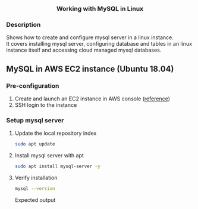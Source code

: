 <br />
<p align="center">
  <h3 align="center">Working with MySQL in Linux</h3>
</p>

### Description

Shows how to create and configure mysql server in a linux instance. <br/>
It covers installing mysql server, configuring database and tables in an linux instance itself and accessing cloud managed mysql databases.

## MySQL in AWS EC2 instance (Ubuntu 18.04)

### Pre-configuration

1. Create and launch an EC2 instance in AWS console ([reference](https://us-west-2.console.aws.amazon.com/ec2/v2/home?region=us-west-2#LaunchInstanceWizard:))
2. SSH login to the instance

### Setup mysql server

1. Update the local repository index
   ```sh
   sudo apt update
   ```
2. Install mysql server with apt
   ```sh
   sudo apt install mysql-server -y
   ```
3. Verify installation
   ```sh
   mysql --version
   ```
   Expected output <br/>
